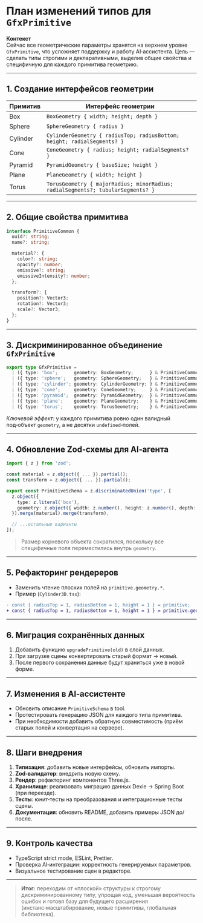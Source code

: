 
# План изменений типов для `GfxPrimitive`

**Контекст**  
Сейчас все геометрические параметры хранятся на верхнем уровне `GfxPrimitive`, что усложняет поддержку и работу AI‑ассистента. Цель — сделать типы строгими и декларативными, выделив общие свойства и специфичную для каждого примитива геометрию.

---

## 1. Создание интерфейсов геометрии

| Примитив  | Интерфейс геометрии |
|-----------|--------------------|
| Box       | `BoxGeometry { width; height; depth }` |
| Sphere    | `SphereGeometry { radius }` |
| Cylinder  | `CylinderGeometry { radiusTop; radiusBottom; height; radialSegments? }` |
| Cone      | `ConeGeometry { radius; height; radialSegments? }` |
| Pyramid   | `PyramidGeometry { baseSize; height }` |
| Plane     | `PlaneGeometry { width; height }` |
| Torus     | `TorusGeometry { majorRadius; minorRadius; radialSegments?; tubularSegments? }` |

---

## 2. Общие свойства примитива

```ts
interface PrimitiveCommon {
  uuid?: string;
  name?: string;

  material?: {
    color?: string;
    opacity?: number;
    emissive?: string;
    emissiveIntensity?: number;
  };

  transform?: {
    position?: Vector3;
    rotation?: Vector3;
    scale?: Vector3;
  };
}
```

---

## 3. Дискриминированное объединение `GfxPrimitive`

```ts
export type GfxPrimitive =
  | ({ type: 'box';      geometry: BoxGeometry;      } & PrimitiveCommon)
  | ({ type: 'sphere';   geometry: SphereGeometry;   } & PrimitiveCommon)
  | ({ type: 'cylinder'; geometry: CylinderGeometry; } & PrimitiveCommon)
  | ({ type: 'cone';     geometry: ConeGeometry;     } & PrimitiveCommon)
  | ({ type: 'pyramid';  geometry: PyramidGeometry;  } & PrimitiveCommon)
  | ({ type: 'plane';    geometry: PlaneGeometry;    } & PrimitiveCommon)
  | ({ type: 'torus';    geometry: TorusGeometry;    } & PrimitiveCommon);
```

*Ключевой эффект:* у каждого примитива ровно один валидный под‑объект `geometry`, а не десятки `undefined`‑полей.

---

## 4. Обновление Zod‑схемы для AI‑агента

```ts
import { z } from 'zod';

const material = z.object({ ... }).partial();
const transform = z.object({ ... }).partial();

export const PrimitiveSchema = z.discriminatedUnion('type', [
  z.object({
    type: z.literal('box'),
    geometry: z.object({ width: z.number(), height: z.number(), depth: z.number() }),
  }).merge(material).merge(transform),

  // ...остальные варианты
]);
```

> Размер корневого объекта сократился, поскольку все специфичные поля переместились внутрь `geometry`.

---

## 5. Рефакторинг рендереров

* Заменить чтение плоских полей на `primitive.geometry.*`.
* Пример (`Cylinder3D.tsx`):

```diff
- const { radiusTop = 1, radiusBottom = 1, height = 1 } = primitive;
+ const { radiusTop = 1, radiusBottom = 1, height = 1 } = primitive.geometry;
```

---

## 6. Миграция сохранённых данных

1. Добавить функцию `upgradePrimitive(old)` в слой данных.  
2. При загрузке сцены конвертировать старый формат → новый.  
3. После первого сохранения данные будут храниться уже в новой форме.

---

## 7. Изменения в AI‑ассистенте

* Обновить описание `PrimitiveSchema` в tool.  
* Протестировать генерацию JSON для каждого типа примитива.  
* При необходимости добавить обратную совместимость (приём старых полей и конвертация на сервере).

---

## 8. Шаги внедрения

1. **Типизация**: добавить новые интерфейсы, обновить импорты.  
2. **Zod‑валидатор**: внедрить новую схему.  
3. **Рендер**: рефакторинг компонентов Three.js.  
4. **Хранилище**: реализовать миграцию данных Dexie → Spring Boot (при переезде).  
5. **Тесты**: юнит‑тесты на преобразования и интеграционные тесты сцены.  
6. **Документация**: обновить README, добавить примеры JSON до/после.

---

## 9. Контроль качества

* TypeScript strict mode, ESLint, Prettier.  
* Проверка AI‑интеграции: корректность генерируемых параметров.  
* Визуальное тестирование сцен в редакторе.

---

> **Итог:** переходим от «плоской» структуры к строгому дискриминированному типу, упрощая код, уменьшая вероятность ошибок и готовя базу для будущего расширения (инстанс‑масштабирование, новые примитивы, глобальная библиотека).
